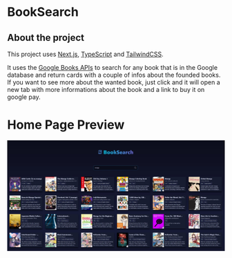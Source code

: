 # BookSearch
## About the project

This project uses [Next.js](https://nextjs.org/), [TypeScript](https://www.typescriptlang.org/) and [TailwindCSS](https://tailwindcss.com/).

It uses the [Google Books APIs](https://developers.google.com/books?hl=pt-br) to search for any book that is in the Google database and return cards with a couple of infos about the founded books. If you want to see more about the wanted book, just click and it will open a new tab with more informations about the book and a link to buy it on google pay.

# Home Page Preview

<img src="/public/home.jpg" alt="Home page" title="Home page">